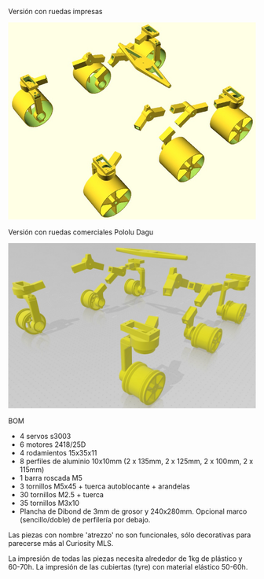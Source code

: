 Versión con ruedas impresas

![alt text](https://raw.githubusercontent.com/felixstdp/curiosity_btl/master/scale_1_5/assembly.jpg)

Versión con ruedas comerciales Pololu Dagu

![alt text](https://raw.githubusercontent.com/felixstdp/curiosity_btl/master/scale_1_5/curiosity.jpg)

BOM

- 4 servos s3003
- 6 motores 2418/25D
- 4 rodamientos 15x35x11
- 8 perfiles de aluminio 10x10mm (2 x 135mm, 2 x 125mm, 2 x 100mm, 2 x 115mm)
- 1 barra roscada M5
- 3 tornillos M5x45 + tuerca autoblocante + arandelas
- 30 tornillos M2.5 + tuerca
- 35 tornillos M3x10
- Plancha de Dibond de 3mm de grosor y 240x280mm. Opcional marco (sencillo/doble) de perfilería por debajo.

Las piezas con nombre 'atrezzo' no son funcionales, sólo decorativas para parecerse más al Curiosity MLS.

La impresión de todas las piezas necesita alrededor de 1kg de plástico y 60-70h. La impresión de las cubiertas (tyre) con material elástico 50-60h.
